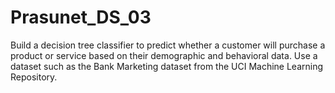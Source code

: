 # Prasunet_DS_03
Build a decision tree classifier to predict whether a customer will purchase a product or service based on their demographic and behavioral data. Use a dataset such as the Bank Marketing dataset from the UCI Machine Learning Repository.
